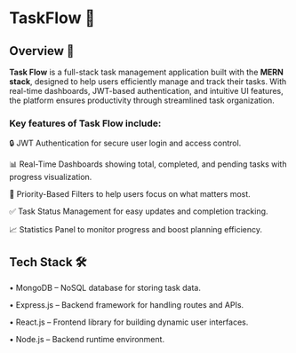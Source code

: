 # TaskFlow 🚀
## Overview 📌
**Task Flow** is a full-stack task management application built with the **MERN stack**, designed to help users efficiently manage and track their tasks. With real-time dashboards, JWT-based authentication, and intuitive UI features, the platform ensures productivity through streamlined task organization.

### Key features of Task Flow include:

🔒 JWT Authentication for secure user login and access control.

📊 Real-Time Dashboards showing total, completed, and pending tasks with progress visualization.

🎯 Priority-Based Filters to help users focus on what matters most.

✅ Task Status Management for easy updates and completion tracking.

📈 Statistics Panel to monitor progress and boost planning efficiency.

## Tech Stack 🛠️
• MongoDB – NoSQL database for storing task data.

• Express.js – Backend framework for handling routes and APIs.

• React.js – Frontend library for building dynamic user interfaces.

• Node.js – Backend runtime environment.
